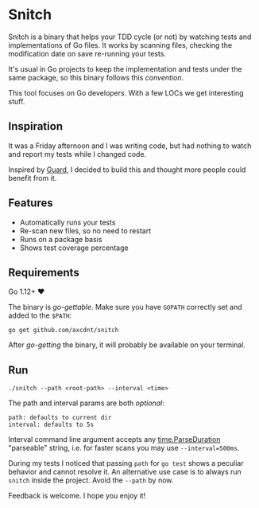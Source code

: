 # Snitch

Snitch is a binary that helps your TDD cycle (or not) by watching tests and implementations of Go files.
It works by scanning files, checking the modification date on save re-running your tests.

It's usual in Go projects to keep the implementation and tests under the same package, so this binary follows this _convention_.

This tool focuses on Go developers. With a few LOCs we get interesting stuff.

## Inspiration

It was a Friday afternoon and I was writing code, but had nothing to watch and report my tests while I changed code.

Inspired by [Guard](https://github.com/guard/guard), I decided to build this and thought more people could benefit from it.

## Features

- Automatically runs your tests
- Re-scan new files, so no need to restart
- Runs on a package basis
- Shows test coverage percentage

## Requirements

Go 1.12+ :heart:

The binary is _go-gettable_. Make sure you have `GOPATH` correctly set and added to the `$PATH`:

`go get github.com/axcdnt/snitch`

After _go-getting_ the binary, it will probably be available on your terminal.

## Run

`./snitch --path <root-path> --interval <time>`

The path and interval params are both _optional_:

```
path: defaults to current dir
interval: defaults to 5s
```

Interval command line argument accepts any [time.ParseDuration](https://golang.org/pkg/time/#ParseDuration)
"parseable" string, i.e. for faster scans you may use `--interval=500ms`.

During my tests I noticed that passing `path` for `go test` shows a peculiar behavior and cannot resolve it. An alternative use case is to always run `snitch` inside the project. Avoid the `--path` by now.

Feedback is welcome. I hope you enjoy it!
